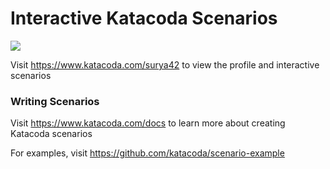 # Interactive Katacoda Scenarios

[![](http://shields.katacoda.com/katacoda/surya42/count.svg)](https://www.katacoda.com/surya42 "Get your profile on Katacoda.com")

Visit https://www.katacoda.com/surya42 to view the profile and interactive scenarios

### Writing Scenarios
Visit https://www.katacoda.com/docs to learn more about creating Katacoda scenarios

For examples, visit https://github.com/katacoda/scenario-example
